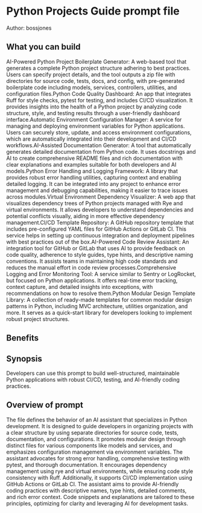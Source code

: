 # Python Projects Guide  prompt file

Author: bossjones

## What you can build
AI-Powered Python Project Boilerplate Generator: A web-based tool that generates a complete Python project structure adhering to best practices. Users can specify project details, and the tool outputs a zip file with directories for source code, tests, docs, and config, with pre-generated boilerplate code including models, services, controllers, utilities, and configuration files.Python Code Quality Dashboard: An app that integrates Ruff for style checks, pytest for testing, and includes CI/CD visualization. It provides insights into the health of a Python project by analyzing code structure, style, and testing results through a user-friendly dashboard interface.Automatic Environment Configuration Manager: A service for managing and deploying environment variables for Python applications. Users can securely store, update, and access environment configurations, which are automatically integrated into their development and CI/CD workflows.AI-Assisted Documentation Generator: A tool that automatically generates detailed documentation from Python code. It uses docstrings and AI to create comprehensive README files and rich documentation with clear explanations and examples suitable for both developers and AI models.Python Error Handling and Logging Framework: A library that provides robust error handling utilities, capturing context and enabling detailed logging. It can be integrated into any project to enhance error management and debugging capabilities, making it easier to trace issues across modules.Virtual Environment Dependency Visualizer: A web app that visualizes dependency trees of Python projects managed with Rye and virtual environments. It allows developers to understand dependencies and potential conflicts visually, aiding in more effective dependency management.CI/CD Template Repository: A GitHub repository template that includes pre-configured YAML files for GitHub Actions or GitLab CI. This service helps in setting up continuous integration and deployment pipelines with best practices out of the box.AI-Powered Code Review Assistant: An integration tool for GitHub or GitLab that uses AI to provide feedback on code quality, adherence to style guides, type hints, and descriptive naming conventions. It assists teams in maintaining high code standards and reduces the manual effort in code review processes.Comprehensive Logging and Error Monitoring Tool: A service similar to Sentry or LogRocket, but focused on Python applications. It offers real-time error tracking, context capture, and detailed insights into exceptions, with recommendations on how to resolve them.Python Modular Design Template Library: A collection of ready-made templates for common modular design patterns in Python, including MVC architecture, utilities organization, and more. It serves as a quick-start library for developers looking to implement robust project structures.

## Benefits


## Synopsis
Developers can use this prompt to build well-structured, maintainable Python applications with robust CI/CD, testing, and AI-friendly coding practices.

## Overview of  prompt
The  file defines the behavior of an AI assistant that specializes in Python development. It is designed to guide developers in organizing projects with a clear structure by using separate directories for source code, tests, documentation, and configurations. It promotes modular design through distinct files for various components like models and services, and emphasizes configuration management via environment variables. The assistant advocates for strong error handling, comprehensive testing with pytest, and thorough documentation. It encourages dependency management using rye and virtual environments, while ensuring code style consistency with Ruff. Additionally, it supports CI/CD implementation using GitHub Actions or GitLab CI. The assistant aims to provide AI-friendly coding practices with descriptive names, type hints, detailed comments, and rich error context. Code snippets and explanations are tailored to these principles, optimizing for clarity and leveraging AI for development tasks.


